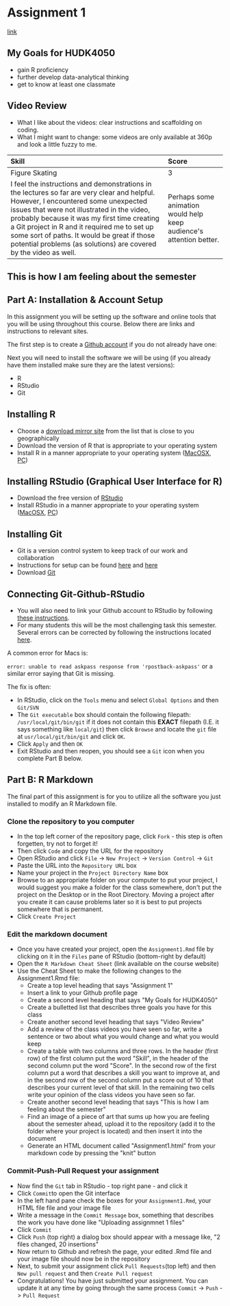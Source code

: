 # Assignment 1
[link](https://github.com/Cypress2019) 

## My Goals for HUDK4050
* gain R proficiency
* further develop data-analytical thinking
* get to know at least one classmate

## Video Review
* What I like about the videos: clear instructions and scaffolding on coding. 
* What I might want to change: some videos are only available at 360p and look a little fuzzy to me. 


|Skill           |              Score|
|:---------------|:------------------|
|Figure Skating  |                3  |
| I feel the instructions and demonstrations in the lectures so far are very clear and helpful. However, I encountered some unexpected issues that were not illustrated in the video, probably because it was my first time creating a Git project in R and it required me to set up some sort of paths. It would be great if those potential problems (as solutions) are covered by the video as well.   | Perhaps some animation would help keep audience's attention better. |


## This is how I am feeling about the semester


## Part A: Installation & Account Setup

In this assignment you will be setting up the software and online tools that you will be using throughout this course. Below there are links and instructions to relevant sites.

The first step is to create a [Github account](https://github.com/join?source=header) if you do not already have one: 

Next you will need to install the software we will be using (if you already have them installed make sure they are the latest versions):
   * R
   * RStudio
   * Git
   
## Installing R
* Choose a [download mirror site](https://cran.r-project.org/mirrors.html) from the list that is close to you geographically  
* Download the version of R that is appropriate to your operating system
* Install R in a manner appropriate to your operating system ([MacOSX](https://youtu.be/Ywj6yNfc5nM), [PC](https://youtu.be/5ZbjUEg4a1g))

## Installing RStudio (Graphical User Interface for R)
* Download the free version of [RStudio](https://www.rstudio.com/products/rstudio/download/)
* Install RStudio in a manner appropriate to your operating system ([MacOSX](https://youtu.be/Ywj6yNfc5nM), [PC](https://youtu.be/5ZbjUEg4a1g))

## Installing Git
* Git is a version control system to keep track of our work and collaboration
* Instructions for setup can be found [here](https://help.github.com/articles/set-up-git/) and [here](https://git-scm.com/book/en/v2/Getting-Started-Installing-Git)
* Download [Git](https://git-scm.com/downloads) 

## Connecting Git-Github-RStudio
* You will also need to link your Github account to RStudio by following [these instructions](https://support.rstudio.com/hc/en-us/articles/200532077-Version-Control-with-Git-and-SVN).
* For many students this will be the most challenging task this semester. Several errors can be corrected by following the instructions located [here](http://happygitwithr.com/troubleshooting.html).

A common error for Macs is: 

`error: unable to read askpass response from 'rpostback-askpass'` or a similar error saying that Git is missing.

The fix is often:

* In RStudio, click on the `Tools` menu and select `Global Options` and then `Git/SVN`
* The `Git executable` box should contain the following filepath: `/usr/local/git/bin/git` if it does not contain this **EXACT** filepath (I.E. it says something like `local/git`) then click `Browse` and locate the `git` file at `usr/local/git/bin/git` and click `OK`.
* Click `Apply` and then `OK`
* Exit RStudio and then reopen, you should see a `Git` icon when you complete Part B below.

## Part B: R Markdown

The final part of this assignment is for you to utilize all the software you just installed to modify an R Markdown file.

### Clone the repository to you computer
* In the top left corner of the repository page, click `Fork` - this step is often forgetten, try not to forget it!
* Then click `Code` and copy the URL for the repository
* Open RStudio and click `File` -> `New Project` -> `Version Control` -> `Git`
* Paste the URL into the `Repository URL` box
* Name your project in the `Project Directory Name` box
* Browse to an appropriate folder on your computer to put your project, I would suggest you make a folder for the class somewhere, don't put the project on the Desktop or in the Root Directory. Moving a project after you create it can cause problems later so it is best to put projects somewhere that is permanent.
* Click `Create Project`

### Edit the markdown document
* Once you have created your project, open the `Assignment1.Rmd` file by clicking on it in the `Files` pane of RStudio (bottom-right by default)
* Open the `R Markdown Cheat Sheet` (link available on the course website)
* Use the Cheat Sheet to make the following changes to the Assignment1.Rmd file:
  * Create a top level heading that says "Assignment 1"
  * Insert a link to your Github profile page
  * Create a second level heading that says "My Goals for HUDK4050"
  * Create a bulletted list that describes three goals you have for this class
  * Create another second level heading that says "Video Review"
  * Add a review of the class videos you have seen so far, write a sentence or two about what you would change and what you would keep
  * Create a table with two columns and three rows. In the header (first row) of the first column put the word "Skill", in the header of the second column put the word "Score". In the second row of the first column put a word that describes a skill you want to improve at, and in the second row of the second column put a score out of 10 that describes your current level of that skill. In the remaining two cells write your opinion of the class videos you have seen so far. 
  * Create another second level heading that says "This is how I am feeling about the semester"
  * Find an image of a piece of art that sums up how you are feeling about the semester ahead, upload it to the repository (add it to the folder where your project is located) and then insert it into the document
  * Generate an HTML document called "Assignment1.html" from your markdown code by pressing the "knit" button
  
### Commit-Push-Pull Request your assignment
* Now find the `Git` tab in RStudio - top right pane - and click it
* Click `Commit`to open the Git interface
* In the left hand pane check the boxes for your `Assignment1.Rmd`, your HTML file file and your image file
* Write a message in the `Commit Message` box, something that describes the work you have done like "Uploading assignmnet 1 files"
* Click `Commit`
* Click `Push` (top right) a dialog box should appear with a message like, "2 files changed, 20 insertions"
* Now return to Github and refresh the page, your edited .Rmd file and your image file should now be in the repository
* Next, to submit your assignment click `Pull Requests`(top left) and then `New pull request` and then `Create Pull request`
* Congratulations! You have just submitted your assignment. You can update it at any time by going through the same process `Commit` -> `Push` -> `Pull Request`



